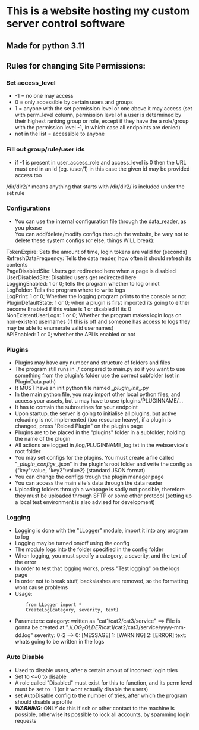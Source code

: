 # This is a website hosting my custom server control software
## Made for python 3.11
## Rules for changing Site Permissions:
### Set access_level

- -1 = no one may access
- 0 = only accessible by certain users and groups
- 1 = anyone with the set permission level or one above it may access (set with perm_level column, permission level of a user is determined by their highest ranking group or role, except if they have the a role/group with the permission level -1, in which case all endpoints are denied)
- not in the list = accessible to anyone


### Fill out group/rule/user ids

- if -1 is present in user_access_role and access_level is 0 then the URL must end in an id (eg. /user/1)
in this case the given id may be provided access too

/dir/dir2/* means anything that starts with /dir/dir2/ is included under the set rule


### Configurations

- You can use the internal configuration file through the data_reader, as you please  \
You can add/delete/modify configs through the website, be vary not to delete these system configs (or else, things WILL break):  

 TokenExpire: Sets the amount of time, login tokens are valid for (seconds)  \
 RefreshDataFrequency: Tells the data reader, how often it should refresh its contents  \
 PageDisabledSite: Users get redirected here when a page is disabled  \
 UserDisabledSite: Disabled users get redirected here  \
 LoggingEnabled: 1 or 0; tells the program whether to log or not \
 LogFolder: Tells the program where to write logs \
 LogPrint: 1 or 0; Whether the logging program prints to the console or not \
 PluginDefaultState: 1 or 0; when a plugin is first imported its going to either become Enabled if this value is 1 or disabled if its 0 \
 NonExistentUserLogs: 1 or 0; Whether the program makes login logs on non-existent usernames (If this is off and someone has access to logs they may be able to enumerate valid usernames) \
 APIEnabled: 1 or 0; whether the API is enabled or not

 ### Plugins

- Plugins may have any number and structure of folders and files
- The program still runs in ./ compared to main.py so if you want to use something from the plugin's folder use the correct subfolder (set in PluginData.path)
- It MUST have an init python file named \__plugin_init__.py
- In the main python file, you may import other local python files, and access your assets, but u may have to use /plugins/PLUGINNAME/...
- It has to contain the subroutines for your endpoint
- Upon startup, the server is going to initialise all plugins, but active reloading is not implemented (too resource heavy), if a  plugin is changed, press "Reload Plugin" on the plugins page
- Plugins are to be placed in the "plugins" folder in a subfolder, holding the name of the plugin
- All actions are logged in /log/PLUGINNAME_log.txt in the webservice's root folder
- You may set configs for the plugins. You must create a file called "\__plugin_configs__.json" in the plugin's root folder and write the config as  {"key":value, "key2":value2} (standard JSON format)
- You can change the configs trough the plugin manager page
- You can access the main site's data through the data reader
- Uploading folders through a webpage is sadly not possible, therefore they must be uploaded through SFTP or some other protocol (setting up a local test environment is also advised for development)


### Logging

- Logging is done with the "LLogger" module, import it into any program to log
- Logging may be turned on/off using the config
- The module logs into the folder specified in the config folder
- When logging, you must specify a category, a severity, and the text of the error
- In order to test that logging works, press "Test logging" on the logs page
- In order not to break stuff, backslashes are removed, so the formatting wont cause problems
- Usage:
    ```
        from LLogger import *
        CreateLog(category, severity, text)
    ```
- Parameters:
        category: written as "cat1/cat2/cat3/service" ==> File is gonna be created at "./$LOG_FOLDER$/cat1/cat2/cat3/service/yyyy-mm-dd.log"
        severity: 0-2 --> 0: [MESSAGE]    1: [WARNING]      2: [ERROR]
        text: whats going to be written in the logs

### Auto Disable
- Used to disable users, after a certain amout of incorrect login tries
- Set to <=0 to disable
- A role called "Disabled" must exist for this to function, and its perm level must be set to -1 (or it wont actually disable the users)
- set AutoDisable config to the number of tries, after which the program should disable a profile
- __*WARNING*__: ONLY do this if ssh or other contact to the machine is possible, otherwise its possible to lock all accounts, by spamming login requests